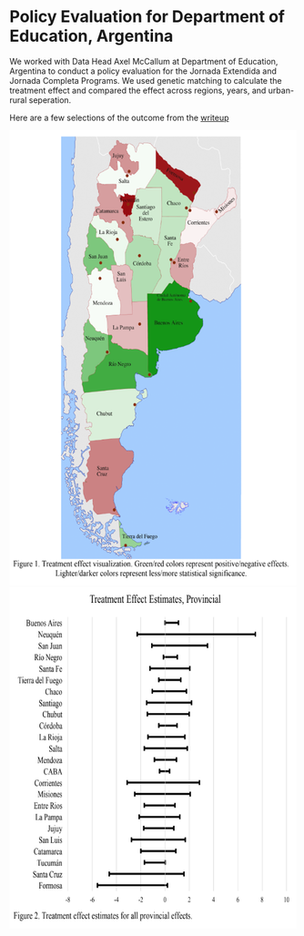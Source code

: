 # Policy Evaluation for Department of Education, Argentina
We worked with Data Head Axel McCallum at Department of Education, Argentina to conduct a policy evaluation for the Jornada Extendida and Jornada Completa Programs. We used genetic matching to calculate the treatment effect and compared the effect across regions, years, and urban-rural seperation. 

Here are a few selections of the outcome from the [writeup](https://github.com/xiaofanliang/EduPolicyEvaluation/blob/master/decisionmemo.pdf)
<p align="center">
    <img src="https://github.com/xiaofanliang/EduPolicyEvaluation/blob/master/img/evamap.png" width="600" height="800"/>
    <img src="https://github.com/xiaofanliang/EduPolicyEvaluation/blob/master/img/evastats.png" width="700" height="600"/>
</p>
